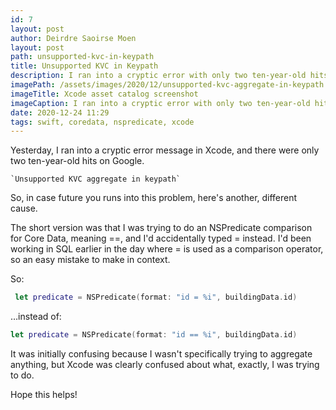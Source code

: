 ```yaml
---
id: 7
layout: post
author: Deirdre Saoirse Moen
layout: post
path: unsupported-kvc-in-keypath
title: Unsupported KVC in Keypath
description: I ran into a cryptic error with only two ten-year-old hits on Google. Here's why.
imagePath: /assets/images/2020/12/unsupported-kvc-aggregate-in-keypath.png
imageTitle: Xcode asset catalog screenshot
imageCaption: I ran into a cryptic error with only two ten-year-old hits on Google.
date: 2020-12-24 11:29
tags: swift, coredata, nspredicate, xcode
---
```

Yesterday, I ran into a cryptic error message in Xcode, and there were only two ten-year-old hits on Google.

    `Unsupported KVC aggregate in keypath`

So, in case future you runs into this problem, here's another, different cause.

The short version was that I was trying to do an NSPredicate comparison for Core Data, meaning ==, and I'd accidentally typed = instead. I'd been working in SQL earlier in the day where = is used as a comparison operator, so an easy mistake to make in context.

So:

```swift
 let predicate = NSPredicate(format: "id = %i", buildingData.id)
```

…instead of:

```swift
let predicate = NSPredicate(format: "id == %i", buildingData.id)
```

It was initially confusing because I wasn't specifically trying to aggregate anything, but Xcode was clearly confused about what, exactly, I was trying to do.
    
Hope this helps!
